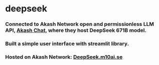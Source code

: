 # deepseek  

### Connected to Akash Network open and permissionless LLM API, [Akash Chat](https://chat.akash.network/),  where they host DeepSeek 671B model.
### Built a simple user interface with streamlit library.
### Hosted on Akash Network: [DeepSeek.m10ai.se]([https://chat.akash.network/](http://provider.tnodes.cloud:31980/))
